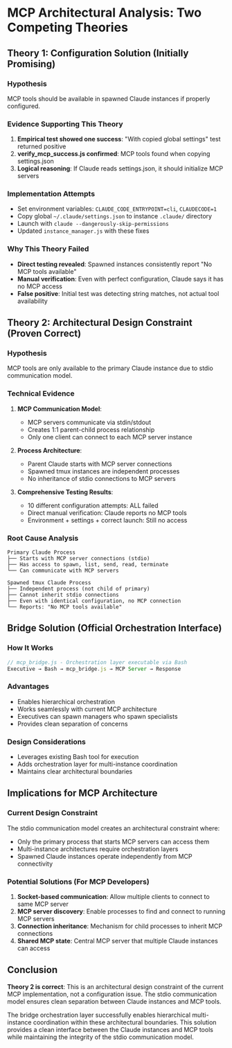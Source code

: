 # MCP Architectural Analysis: Two Competing Theories

## Theory 1: Configuration Solution (Initially Promising)

### Hypothesis
MCP tools should be available in spawned Claude instances if properly configured.

### Evidence Supporting This Theory
1. **Empirical test showed one success**: "With copied global settings" test returned positive
2. **verify_mcp_success.js confirmed**: MCP tools found when copying settings.json
3. **Logical reasoning**: If Claude reads settings.json, it should initialize MCP servers

### Implementation Attempts
- Set environment variables: `CLAUDE_CODE_ENTRYPOINT=cli`, `CLAUDECODE=1`
- Copy global `~/.claude/settings.json` to instance `.claude/` directory
- Launch with `claude --dangerously-skip-permissions`
- Updated `instance_manager.js` with these fixes

### Why This Theory Failed
- **Direct testing revealed**: Spawned instances consistently report "No MCP tools available"
- **Manual verification**: Even with perfect configuration, Claude says it has no MCP access
- **False positive**: Initial test was detecting string matches, not actual tool availability

## Theory 2: Architectural Design Constraint (Proven Correct)

### Hypothesis
MCP tools are only available to the primary Claude instance due to stdio communication model.

### Technical Evidence
1. **MCP Communication Model**: 
   - MCP servers communicate via stdin/stdout
   - Creates 1:1 parent-child process relationship
   - Only one client can connect to each MCP server instance

2. **Process Architecture**:
   - Parent Claude starts with MCP server connections
   - Spawned tmux instances are independent processes
   - No inheritance of stdio connections to MCP servers

3. **Comprehensive Testing Results**:
   - 10 different configuration attempts: ALL failed
   - Direct manual verification: Claude reports no MCP tools
   - Environment + settings + correct launch: Still no access

### Root Cause Analysis
```
Primary Claude Process
├── Starts with MCP server connections (stdio)
├── Has access to spawn, list, send, read, terminate
└── Can communicate with MCP servers

Spawned tmux Claude Process
├── Independent process (not child of primary)
├── Cannot inherit stdio connections
├── Even with identical configuration, no MCP connection
└── Reports: "No MCP tools available"
```

## Bridge Solution (Official Orchestration Interface)

### How It Works
```javascript
// mcp_bridge.js - Orchestration layer executable via Bash
Executive → Bash → mcp_bridge.js → MCP Server → Response
```

### Advantages
- Enables hierarchical orchestration
- Works seamlessly with current MCP architecture
- Executives can spawn managers who spawn specialists
- Provides clean separation of concerns

### Design Considerations
- Leverages existing Bash tool for execution
- Adds orchestration layer for multi-instance coordination
- Maintains clear architectural boundaries

## Implications for MCP Architecture

### Current Design Constraint
The stdio communication model creates an architectural constraint where:
- Only the primary process that starts MCP servers can access them
- Multi-instance architectures require orchestration layers
- Spawned Claude instances operate independently from MCP connectivity

### Potential Solutions (For MCP Developers)
1. **Socket-based communication**: Allow multiple clients to connect to same MCP server
2. **MCP server discovery**: Enable processes to find and connect to running MCP servers
3. **Connection inheritance**: Mechanism for child processes to inherit MCP connections
4. **Shared MCP state**: Central MCP server that multiple Claude instances can access

## Conclusion

**Theory 2 is correct**: This is an architectural design constraint of the current MCP implementation, not a configuration issue. The stdio communication model ensures clean separation between Claude instances and MCP tools.

The bridge orchestration layer successfully enables hierarchical multi-instance coordination within these architectural boundaries. This solution provides a clean interface between the Claude instances and MCP tools while maintaining the integrity of the stdio communication model.